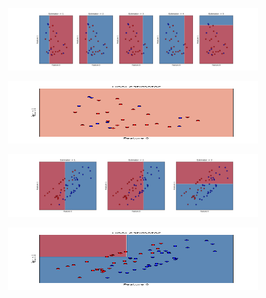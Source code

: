 <p align="center">
  <img width="400" height="100" src="plots/Q5A_Fig1.png">
</p>

<p align="center">
  <img width="400" height="100" src="plots/Q5A_Fig2.png">
</p>

<p align="center">
  <img width="400" height="100" src="plots/Q5B_Fig1.png">
</p>

<p align="center">
  <img width="400" height="100" src="plots/Q5B_Fig2.png">
</p>

